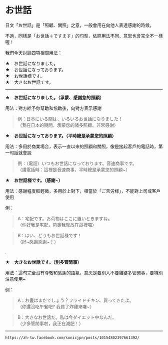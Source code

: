 # お世話

日文「お世話」是「照顧、關照」之意，一般會用在向他人表達感謝的時候，

不過，同樣是「お世話＋ですます」的句型，依照用法不同、意思也會完全不一樣喔！

我們今天討論四項相關用法：

★　お世話になりました。  
★　お世話になっております。  
★　お世話様です。  
★　大きなお世話です。

---

**★　お世話になりました。（承蒙、感謝您的照顧）**

用法：對方給予你幫助和協助後，向對方表示感謝

>例：日本にいる間は、いろいろお世話になりました！  
（我在日本的期間，承蒙您的諸多照顧、非常感謝）


**★　お世話になっております。（平時總是承蒙您的照顧）**

用法：多用於商業場合，表示一直以來的照顧和關照，像是接起客戶的電話時，第一句話就會說

>例：（電話）いつもお世話になっております。音速商事です。  
（講電話時：這裡是音速商事，平時總是承蒙您的照顧~）

**★　お世話様です。（感謝~）**

用法：感謝程度較輕微，多用於上對下，相當於「ご苦労様」，不能對上司或客戶使用

例：

>A：宅配です。お荷物はここに置いときますね。  
（你好我是宅配，包裹我就放在這裡囉）

>B：はい、どうもお世話様です！  
（好~感謝感謝~！）

.

**★　大きなお世話です。（別多管閒事）**

用法：這句完全沒有尊敬和感謝的語氣，意思是要別人不要雞婆多管閒事，要特別注意使用~

例：

>A：お晝はまだでしょう？フライドチキン、買ってきたよ。  
（你還沒吃午餐吧? 我買了炸雞來囉~）

>B：大きなお世話だ。私は今ダイエット中なんだ。  
（少多管閒事啦，我正在減肥！）

---
`https://zh-tw.facebook.com/sonicjpn/posts/10154802397661392/`
